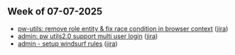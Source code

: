 ## Week of 07-07-2025
* [pw-utils: remove role entity & fix race condition in browser context](https://github.com/seontechnologies/playwright-utils/pull/100) ([jira](https://seonteam.atlassian.net/browse/FP-6610))
* [admin: pw utils2.0 support multi user login](https://github.com/seontechnologies/seon-admin-react/pull/9010) ([jira](https://seonteam.atlassian.net/browse/FP-6646))
* [admin - setup windsurf rules](https://github.com/seontechnologies/seon-admin-react/pull/9043) ([jira](https://seonteam.atlassian.net/browse/FP-6680))
